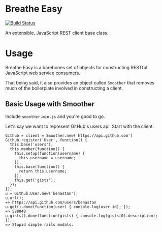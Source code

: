 Breathe Easy
============

[![Build Status](https://travis-ci.org/benastan/breathe-easy.png?branch=master)](https://travis-ci.org/benastan/breathe-easy)

An extensible, JavaScript REST client base class.

# Usage

Breathe Easy is a barebones set of objects for constructing RESTful JavaScript web service consumers.

That being said, it also provides an object called `Smoother` that removes much of the boilerplate involved in constructing a client.

## Basic Usage with Smoother

Include `smoother.min.js` and you're good to go. 

Let's say we want to represent GitHub's users api. Start with the client:

    Github = client = Smoother.new('https://api.github.com')
    Github.register('User', function() {
      this.base('users');
      this.member(function() {
        this.setup(function(username) {
          this.username = username;
        });
        this.base(function() {
          return this.username;
        });
        this.get('gists');
      });
    });
    u = Github.User.new('benastan');
    u.url();
    => https://api.github.com/users/benastan
    u.get().done(function(user) { console.log(user.id); });
    => 588040
    u.gists().done(function(gists) { console.log(gists[0].description); });
    => Stupid simple rails modals.
